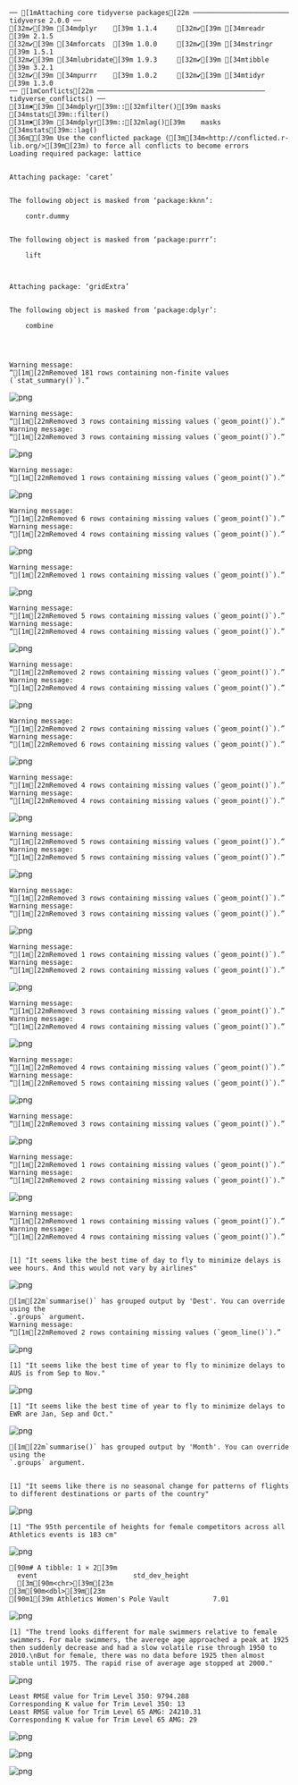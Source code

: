     ── [1mAttaching core tidyverse packages[22m ──────────────────────── tidyverse 2.0.0 ──
    [32m✔[39m [34mdplyr    [39m 1.1.4     [32m✔[39m [34mreadr    [39m 2.1.5
    [32m✔[39m [34mforcats  [39m 1.0.0     [32m✔[39m [34mstringr  [39m 1.5.1
    [32m✔[39m [34mlubridate[39m 1.9.3     [32m✔[39m [34mtibble   [39m 3.2.1
    [32m✔[39m [34mpurrr    [39m 1.0.2     [32m✔[39m [34mtidyr    [39m 1.3.0
    ── [1mConflicts[22m ────────────────────────────────────────── tidyverse_conflicts() ──
    [31m✖[39m [34mdplyr[39m::[32mfilter()[39m masks [34mstats[39m::filter()
    [31m✖[39m [34mdplyr[39m::[32mlag()[39m    masks [34mstats[39m::lag()
    [36mℹ[39m Use the conflicted package ([3m[34m<http://conflicted.r-lib.org/>[39m[23m) to force all conflicts to become errors
    Loading required package: lattice
    
    
    Attaching package: ‘caret’
    
    
    The following object is masked from ‘package:kknn’:
    
        contr.dummy
    
    
    The following object is masked from ‘package:purrr’:
    
        lift
    
    
    
    Attaching package: ‘gridExtra’
    
    
    The following object is masked from ‘package:dplyr’:
    
        combine
    
    


    Warning message:
    “[1m[22mRemoved 181 rows containing non-finite values (`stat_summary()`).”



    
![png](exercise01_files/exercise01_2_1.png)
    


    Warning message:
    “[1m[22mRemoved 3 rows containing missing values (`geom_point()`).”
    Warning message:
    “[1m[22mRemoved 3 rows containing missing values (`geom_point()`).”



    
![png](exercise01_files/exercise01_3_1.png)
    


    Warning message:
    “[1m[22mRemoved 1 rows containing missing values (`geom_point()`).”



    
![png](exercise01_files/exercise01_4_1.png)
    


    Warning message:
    “[1m[22mRemoved 6 rows containing missing values (`geom_point()`).”
    Warning message:
    “[1m[22mRemoved 4 rows containing missing values (`geom_point()`).”



    
![png](exercise01_files/exercise01_5_1.png)
    


    Warning message:
    “[1m[22mRemoved 1 rows containing missing values (`geom_point()`).”



    
![png](exercise01_files/exercise01_6_1.png)
    


    Warning message:
    “[1m[22mRemoved 5 rows containing missing values (`geom_point()`).”
    Warning message:
    “[1m[22mRemoved 4 rows containing missing values (`geom_point()`).”



    
![png](exercise01_files/exercise01_7_1.png)
    


    Warning message:
    “[1m[22mRemoved 2 rows containing missing values (`geom_point()`).”
    Warning message:
    “[1m[22mRemoved 4 rows containing missing values (`geom_point()`).”



    
![png](exercise01_files/exercise01_8_1.png)
    


    Warning message:
    “[1m[22mRemoved 2 rows containing missing values (`geom_point()`).”
    Warning message:
    “[1m[22mRemoved 6 rows containing missing values (`geom_point()`).”



    
![png](exercise01_files/exercise01_9_1.png)
    


    Warning message:
    “[1m[22mRemoved 4 rows containing missing values (`geom_point()`).”
    Warning message:
    “[1m[22mRemoved 4 rows containing missing values (`geom_point()`).”



    
![png](exercise01_files/exercise01_10_1.png)
    


    Warning message:
    “[1m[22mRemoved 5 rows containing missing values (`geom_point()`).”
    Warning message:
    “[1m[22mRemoved 5 rows containing missing values (`geom_point()`).”



    
![png](exercise01_files/exercise01_11_1.png)
    


    Warning message:
    “[1m[22mRemoved 3 rows containing missing values (`geom_point()`).”
    Warning message:
    “[1m[22mRemoved 3 rows containing missing values (`geom_point()`).”



    
![png](exercise01_files/exercise01_12_1.png)
    


    Warning message:
    “[1m[22mRemoved 1 rows containing missing values (`geom_point()`).”
    Warning message:
    “[1m[22mRemoved 2 rows containing missing values (`geom_point()`).”



    
![png](exercise01_files/exercise01_13_1.png)
    


    Warning message:
    “[1m[22mRemoved 3 rows containing missing values (`geom_point()`).”
    Warning message:
    “[1m[22mRemoved 4 rows containing missing values (`geom_point()`).”



    
![png](exercise01_files/exercise01_14_1.png)
    


    Warning message:
    “[1m[22mRemoved 4 rows containing missing values (`geom_point()`).”
    Warning message:
    “[1m[22mRemoved 5 rows containing missing values (`geom_point()`).”



    
![png](exercise01_files/exercise01_15_1.png)
    


    Warning message:
    “[1m[22mRemoved 3 rows containing missing values (`geom_point()`).”



    
![png](exercise01_files/exercise01_16_1.png)
    


    Warning message:
    “[1m[22mRemoved 1 rows containing missing values (`geom_point()`).”
    Warning message:
    “[1m[22mRemoved 2 rows containing missing values (`geom_point()`).”



    
![png](exercise01_files/exercise01_17_1.png)
    


    Warning message:
    “[1m[22mRemoved 1 rows containing missing values (`geom_point()`).”
    Warning message:
    “[1m[22mRemoved 4 rows containing missing values (`geom_point()`).”


    [1] "It seems like the best time of day to fly to minimize delays is wee hours. And this would not vary by airlines"



    
![png](exercise01_files/exercise01_18_2.png)
    


    [1m[22m`summarise()` has grouped output by 'Dest'. You can override using the
    `.groups` argument.
    Warning message:
    “[1m[22mRemoved 2 rows containing missing values (`geom_line()`).”



    
![png](exercise01_files/exercise01_19_1.png)
    


    [1] "It seems like the best time of year to fly to minimize delays to AUS is from Sep to Nov."



    
![png](exercise01_files/exercise01_20_1.png)
    


    [1] "It seems like the best time of year to fly to minimize delays to EWR are Jan, Sep and Oct."



    
![png](exercise01_files/exercise01_21_1.png)
    


    [1m[22m`summarise()` has grouped output by 'Month'. You can override using the
    `.groups` argument.


    [1] "It seems like there is no seasonal change for patterns of flights to different destinations or parts of the country"



    
![png](exercise01_files/exercise01_22_2.png)
    


    [1] "The 95th percentile of heights for female competitors across all Athletics events is 183 cm"



    
![png](exercise01_files/exercise01_24_1.png)
    


    [90m# A tibble: 1 × 2[39m
      event                        std_dev_height
      [3m[90m<chr>[39m[23m                                 [3m[90m<dbl>[39m[23m
    [90m1[39m Athletics Women's Pole Vault           7.01



    
![png](exercise01_files/exercise01_25_1.png)
    


    [1] "The trend looks different for male swimmers relative to female swimmers. For male swimmers, the averege age approached a peak at 1925 then suddenly decrease and had a slow volatile rise through 1950 to 2010.\nBut for female, there was no data before 1925 then almost stable until 1975. The rapid rise of average age stopped at 2000."



    
![png](exercise01_files/exercise01_26_1.png)
    


    Least RMSE value for Trim Level 350: 9794.288 
    Corresponding K value for Trim Level 350: 13 
    Least RMSE value for Trim Level 65 AMG: 24210.31 
    Corresponding K value for Trim Level 65 AMG: 29 



    
![png](exercise01_files/exercise01_30_0.png)
    



    
![png](exercise01_files/exercise01_31_0.png)
    



    
![png](exercise01_files/exercise01_31_1.png)
    

